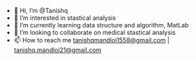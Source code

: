 - 👋 Hi, I’m @Tanishq
- 👀 I’m interested in stastical analysis
- 🌱 I’m currently learning data structure and algorithm, MatLab
- 💞️ I’m looking to collaborate on medical stastical analysis
- 📫 How to reach me tanishqmandloi1558@gmail.com | tanishq.mandloi21@gmail.com
<!---
TanishqMandloi/TanishqMandloi is a ✨ special ✨ repository because its `README.md` (this file) appears on your GitHub profile.
You can click the Preview link to take a look at your changes.
--->
